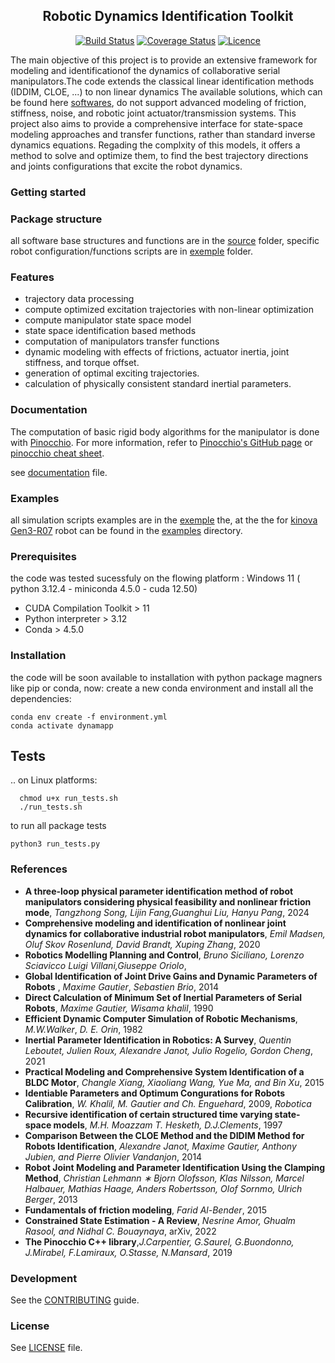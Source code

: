 <div align="center">

## Robotic Dynamics Identification Toolkit
[![Build Status](https://github.com/Justintime50/python-template/workflows/build/badge.svg)](https://github.com/Justintime50/python-template/actions)
[![Coverage Status](https://coveralls.io/repos/github/Justintime50/python-template/badge.svg?branch=main)](https://coveralls.io/github/Justintime50/python-template?branch=main)
[![Licence](https://img.shields.io/github/license/justintime50/python-template)](LICENSE)
</div>

The main objective of this project is to provide an extensive framework for modeling and identificationof the dynamics of 
collaborative serial manipulators.The code extends the classical linear identification methods (IDDIM, CLOE, ...) to non linear dynamics
The available solutions, which can be found here [softwares](/docs/README.md), do not support advanced modeling of friction, stiffness, noise, 
 and robotic joint actuator/transmission systems. This project also aims to provide a comprehensive interface for state-space modeling 
 approaches and transfer functions, rather than standard inverse dynamics equations. Regading the complxity of this models, it offers a method to 
 solve and optimize them,  to find the best trajectory directions and joints configurations that excite the robot dynamics.
### Getting started

### Package structure
all software base structures and functions are in the [source](/src/) folder, specific robot configuration/functions scripts are in [exemple](/exemple/) folder.
### Features
- trajectory data processing
- compute optimized excitation trajectories with non-linear optimization
- compute manipulator state space model 
- state space identification based methods 
- computation of manipulators transfer functions 
- dynamic modeling with effects of frictions, actuator inertia, joint stiffness, and torque offset.
- generation of optimal exciting trajectories.
- calculation of physically consistent standard inertial parameters.
### Documentation
The computation of basic rigid body algorithms for the manipulator is done with [Pinocchio](https://gepettoweb.laas.fr/doc/stack-of-tasks/pinocchio/master/doxygen-html/). For more information, refer to [Pinocchio's GitHub page](https://github.com/stack-of-tasks/pinocchio) or [pinocchio cheat sheet](docs/pinocchio_sheet.pdf).  

see [documentation](docs/README.md) file.
### Examples
all simulation scripts examples are in the [exemple](/exemple/)
 the, at the the for [kinova Gen3-R07](https://www.kinovarobotics.com/uploads/User-Guide-Gen3-R07.pdf) robot can be found in the [examples](exemple/kinova/) directory.
### Prerequisites
the code was tested sucessfuly on the flowing platform : Windows 11 ( python 3.12.4 - miniconda 4.5.0 - cuda 12.50)

- CUDA Compilation Toolkit > 11
- Python interpreter > 3.12
- Conda > 4.5.0
### Installation 
the code will be soon available to installation with python package magners like pip or conda, 
now:
create a new conda environment and install all the dependencies:  
```shell
conda env create -f environment.yml
conda activate dynamapp
```
## Tests
.. on Linux platforms:
```shell 
  chmod u+x run_tests.sh
  ./run_tests.sh
``` 
to run all package tests 
```shell
python3 run_tests.py 
``` 
### References
- **A three-loop physical parameter identification method of robot manipulators considering physical feasibility and nonlinear friction mode**, *Tangzhong Song, Lijin Fang,Guanghui Liu, Hanyu Pang*, 2024
- **Comprehensive modeling and identification of nonlinear joint dynamics for collaborative industrial robot manipulators**, *Emil Madsen, Oluf Skov Rosenlund, David Brandt, Xuping Zhang*, 2020
- **Robotics Modelling Planning and Control**, *Bruno Siciliano, Lorenzo Sciavicco Luigi Villani,Giuseppe Oriolo*, 
- **Global Identification of Joint Drive Gains and Dynamic Parameters of Robots** , *Maxime Gautier*, *Sebastien Brio*, 2014
- **Direct Calculation of Minimum Set of Inertial Parameters of Serial Robots**, *Maxime Gautier, Wisama khalil*, 1990
- **Efficient Dynamic Computer Simulation of Robotic Mechanisms**, *M.W.Walker*, *D. E. Orin*, 1982  
- **Inertial Parameter Identification in Robotics: A Survey**, *Quentin Leboutet, Julien Roux, Alexandre Janot, Julio Rogelio, Gordon
Cheng*, 2021
- **Practical Modeling and Comprehensive System Identification of a BLDC Motor**, *Changle Xiang, Xiaoliang Wang, Yue Ma, and Bin Xu*, 2015
- **Identiable Parameters and Optimum Congurations for Robots Calibration**, *W. Khalil, M. Gautier and Ch. Enguehard*, 2009, *Robotica*
- **Recursive identification of certain structured time varying state-space models**, *M.H. Moazzam T. Hesketh, D.J.Clements*, 1997 
- **Comparison Between the CLOE Method and the DIDIM Method for Robots Identification**, *Alexandre Janot, Maxime Gautier, Anthony Jubien, and Pierre Olivier Vandanjon*, 2014
- **Robot Joint Modeling and Parameter Identification Using the Clamping Method**, *Christian Lehmann ∗ Bjorn Olofsson, Klas Nilsson, Marcel Halbauer, Mathias Haage, Anders Robertsson, Olof Sornmo, Ulrich Berger*, 2013
- **Fundamentals of friction modeling**, *Farid Al-Bender*, 2015
- **Constrained State Estimation - A Review**, *Nesrine Amor, Ghualm Rasool, and Nidhal C. Bouaynaya*, arXiv, 2022
- **The Pinocchio C++ library**,*J.Carpentier, G.Saurel, G.Buondonno, J.Mirabel, F.Lamiraux, O.Stasse, N.Mansard*, 2019

### Development
See the [CONTRIBUTING](CONTRIBUTING.md) guide.
### License
See [LICENSE](LICENSE) file.


